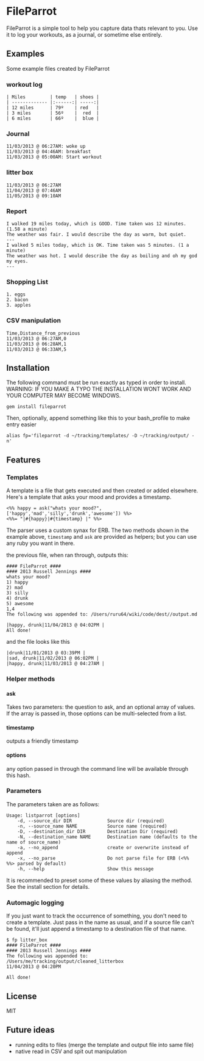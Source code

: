 # FileParrot

FileParrot is a simple tool to help you capture data thats relevant to you. Use it to log your workouts, as a journal, or sometime else entirely.

## Examples
Some example files created by FileParrot

### workout log

```
| Miles         | temp   | shoes |
| ------------- |:------:| -----:|
| 12 miles      | 79º    | red   |
| 3 miles       | 56º    |  red  |
| 6 miles       | 66º    |  blue |
```
### Journal

```
11/03/2013 @ 06:27AM: woke up
11/03/2013 @ 04:46AM: breakfast
11/03/2013 @ 05:00AM: Start workout
```
### litter box

```
11/03/2013 @ 06:27AM
11/04/2013 @ 07:46AM
11/05/2013 @ 09:10AM
```

### Report

```
I walked 19 miles today, which is GOOD. Time taken was 12 minutes. (1.58 a minute)
The weather was fair. I would describe the day as warm, but quiet.
---
I walked 5 miles today, which is OK. Time taken was 5 minutes. (1 a minute)
The weather was hot. I would describe the day as boiling and oh my god my eyes.
---
```
### Shopping List

```
1. eggs
2. bacon
3. apples
```
### CSV manipulation

```
Time,Distance_from_previous
11/03/2013 @ 06:27AM,0
11/03/2013 @ 06:28AM,1
11/03/2013 @ 06:33AM,5
```

## Installation
The following command must be run exactly as typed in order to install. WARNING: IF YOU MAKE A TYPO THE INSTALLATION WONT WORK AND YOUR COMPUTER MAY BECOME WINDOWS.

```
gem install fileparrot
```
Then, optionally, append something like this to your bash_profile to make entry easier

```
alias fp='fileparrot -d ~/tracking/templates/ -D ~/tracking/output/ -n'
```

## Features

### Templates
A template is a file that gets executed and then created or added elsewhere. Here's a template that asks your mood and provides a timestamp.

```
<%% happy = ask("whats your mood?", ['happy','mad','silly','drunk','awesome']) %%>
<%%= "|#{happy}|#{timestamp} |" %%>

```

The parser uses a custom synax for ERB. The two methods shown in the example above, `timestamp` and `ask` are provided as helpers; but you can use any ruby you want in there.

the previous file, when ran through, outputs this:

```
#### FileParrot ####
#### 2013 Russell Jennings ####
whats your mood?
1) happy
2) mad
3) silly
4) drunk
5) awesome
1,4
The following was appended to: /Users/ruru64/wiki/code/dest//output.md

|happy, drunk|11/04/2013 @ 04:02PM |
All done!
```

and the file looks like this

```
|drunk|11/01/2013 @ 03:39PM |
|sad, drunk|11/02/2013 @ 06:02PM |
|happy, drunk|11/03/2013 @ 04:27AM |
```

### Helper methods

#### ask
Takes two parameters: the question to ask, and an optional array of values. If the array is passed in, those options can be multi-selected from a list.

#### timestamp
outputs a friendly timestamp

#### options
any option passed in through the command line will be available through this hash.

### Parameters
The parameters taken are as follows:

```
Usage: listparrot [options]
    -d, --source_dir DIR             Source dir (required)
    -n, --source_name NAME           Source name (required)
    -D, --destination_dir DIR        Destination Dir (required)
    -N, --destination_name NAME      Destination name (defaults to the name of source_name)
    -a, --no_append                  create or overwrite instead of append
    -x, --no_parse                   Do not parse file for ERB (<%% %%> parsed by default)
    -h, --help                       Show this message
```

It is recommended to preset some of these values by aliasing the method. See the install section for details.

### Automagic logging
If you just want to track the occurrence of something, you don't need to create a template. Just pass in the name as usual, and if a source file can't be found, it'll just append a timestamp to a destination file of that name.

```
$ fp litter_box
#### FileParrot ####
#### 2013 Russell Jennings ####
The following was appended to: /Users/me/tracking/output/cleaned_litterbox
11/04/2013 @ 04:20PM

All done!
```

## License
MIT

## Future ideas
- running edits to files (merge the template and output file into same file)
- native read in CSV and spit out manipulation